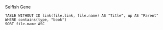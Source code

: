 Selfish Gene

```dataview
TABLE WITHOUT ID link(file.link, file.name) AS "Title", up AS "Parent"
WHERE contains(type, "book")
SORT file.name ASC
```